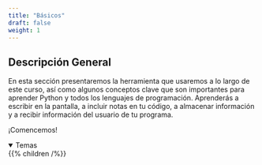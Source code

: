 ```yaml
---
title: "Básicos"
draft: false
weight: 1
---
```


## Descripción General

En esta sección presentaremos la herramienta que usaremos a lo largo de este curso, así como algunos conceptos clave que son importantes para aprender Python y todos los lenguajes de programación. Aprenderás a escribir en la pantalla, a incluir notas en tu código, a almacenar información y a recibir información del usuario de tu programa.

¡Comencemos!

<details open>
<summary>Temas</summary>
{{% children /%}}
</details>